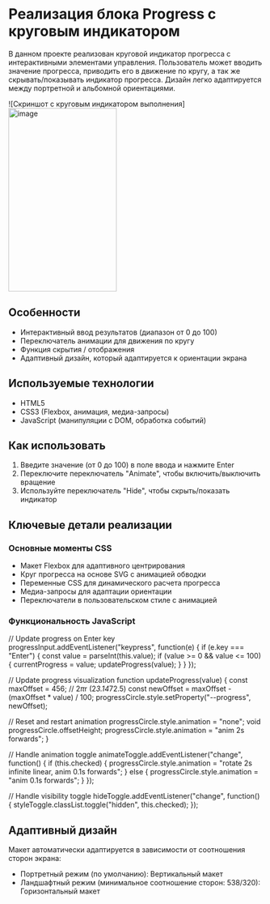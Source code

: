 # Реализация блока Progress с круговым индикатором

В данном проекте реализован круговой индикатор прогресса с интерактивными элементами управления. Пользователь может вводить значение прогресса, приводить его в движение по кругу, а так же скрывать/показывать индикатор прогресса.
Дизайн легко адаптируется между портретной и альбомной ориентациями.

![Скриншот с круговым индикатором выполнения]<img width="214" height="362" alt="image" src="https://github.com/user-attachments/assets/836b2759-bd1b-449c-a738-ababb3bf0710" />


## Особенности
- Интерактивный ввод результатов (диапазон от 0 до 100)
- Переключатель анимации для движения по кругу
- Функция скрытия / отображения
- Адаптивный дизайн, который адаптируется к ориентации экрана

## Используемые технологии
- HTML5
- CSS3 (Flexbox, анимация, медиа-запросы)
- JavaScript (манипуляции с DOM, обработка событий)

      
## Как использовать
1. Введите значение (от 0 до 100) в поле ввода и нажмите Enter
2. Переключите переключатель "Animate", чтобы включить/выключить вращение
3. Используйте переключатель "Hide", чтобы скрыть/показать индикатор

## Ключевые детали реализации

### Основные моменты CSS
- Макет Flexbox для адаптивного центрирования
- Круг прогресса на основе SVG с анимацией обводки
- Переменные CSS для динамического расчета прогресса
- Медиа-запросы для адаптации ориентации
- Переключатели в пользовательском стиле с анимацией

### Функциональность JavaScript
// Update progress on Enter key
progressInput.addEventListener("keypress", function(e) {
  if (e.key === "Enter") {
    const value = parseInt(this.value);
    if (value >= 0 && value <= 100) {
      currentProgress = value;
      updateProgress(value);
    }
  }
});

// Update progress visualization
function updateProgress(value) {
  const maxOffset = 456; // 2*π*r (2*3.14*72.5)
  const newOffset = maxOffset - (maxOffset * value) / 100;
  progressCircle.style.setProperty("--progress", newOffset);
  
  // Reset and restart animation
  progressCircle.style.animation = "none";
  void progressCircle.offsetHeight;
  progressCircle.style.animation = "anim 2s forwards";
}

// Handle animation toggle
animateToggle.addEventListener("change", function() {
  if (this.checked) {
    progressCircle.style.animation = "rotate 2s infinite linear, anim 0.1s forwards";
  } else {
    progressCircle.style.animation = "anim 0.1s forwards";
  }
});

// Handle visibility toggle
hideToggle.addEventListener("change", function() {
  styleToggle.classList.toggle("hidden", this.checked);
});
## Адаптивный дизайн
Макет автоматически адаптируется в зависимости от соотношения сторон экрана:
- Портретный режим (по умолчанию): Вертикальный макет
- Ландшафтный режим (минимальное соотношение сторон: 538/320): Горизонтальный макет

